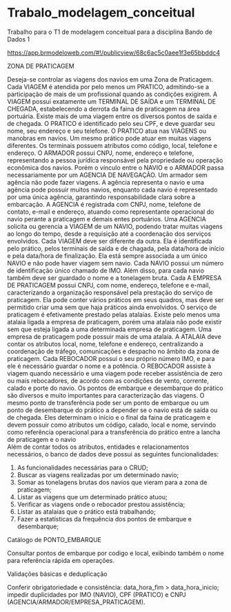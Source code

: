 # Trabalo_modelagem_conceitual
Trabalho para o T1 de modelagem conceitual para a disciplina Bando de Dados 1

https://app.brmodeloweb.com/#!/publicview/68c6ac5c0aee1f3e65bbddc4

ZONA DE PRATICAGEM

Deseja-se controlar as viagens dos navios em uma Zona de Praticagem. 
Cada VIAGEM é atendida por pelo menos um PRATICO, admitindo-se a participação de mais de um profissional quando as condições exigirem. A VIAGEM possui exatamente um TERMINAL DE SAÍDA e um TERMINAL DE CHEGADA, estabelecendo a derrota da faina de praticagem na área portuária.
Existe mais de uma viagem entre os diversos pontos de saída e de chegada. 
O PRATICO é identificado pelo seu CPF, e deve guardar seu nome, seu endereço e seu telefone. O PRATICO atua nas VIAGENS ou manobras em navios. Um mesmo prático pode atuar em muitas viagens diferentes.
Os terminais possuem atributos como código, local, telefone e endereço.
O ARMADOR possui CNPJ, nome, endereço e telefone, representando a pessoa jurídica responsável pela propriedade ou operação econômica dos navios. 
Porém o vínculo entre o NAVIO e o ARMADOR passa necessariamente por um AGENCIA DE NAVEGAÇÃO. Um armador sem agência não pode fazer viagens. A agência representa o navio e uma agência pode possuir muitos navios, enquanto cada navio é representado por uma única agência, garantindo responsabilidade clara sobre a embarcação. A AGENCIA é registrada com CNPJ, nome, telefone de contato, e-mail e endereço, atuando como representante operacional do navio perante a praticagem e demais entes portuários. Uma AGENCIA solicita ou gerencia a VIAGEM de um NAVIO, podendo tratar muitas viagens ao longo do tempo, desde a requisição até a coordenação dos serviços envolvidos.
Cada VIAGEM deve ser diferente da outra. Ela é identificada pelo prático, pelos terminais de saída e de chagada, pela data/hora de início e pela data/hora de finalização. Ela está sempre associada a um único NAVIO e não pode haver viagem sem navio.
Cada NAVIO possui um número de identificação único chamado de IMO. Além disso, para cada navio também deve ser guardado o nome e a tonelagem bruta. Cada 
A EMPRESA DE PRATICAGEM possui CNPJ, com nome, endereço, telefone e e-mail, caracterizando a organização responsável pela prestação do serviço de praticagem. Ela pode conter vários práticos em seus quadros, mas deve ser permitido criar uma sem que haja práticos ainda envolvidos. O serviço de praticagem é efetivamente prestado pelas atalaias. Existe pelo menos uma atalaia ligada a empresa de praticagem, porém uma atalaia não pode existir sem que esteja ligada a uma determinada empresa de praticagem. Uma empresa de praticagem pode possuir mais de uma atalaia. A ATALAIA deve contar os atributos local, nome, telefone e endereço, centralizando a coordenação de tráfego, comunicações e despacho no âmbito da zona de praticagem.
Cada REBOCADOR possui o seu próprio número IMO, e para ele é necessário guardar o nome e a potência. O REBOCADOR assiste à viagem quando necessário e uma viagem pode receber assistência de zero ou mais rebocadores, de acordo com as condições de vento, corrente, calado e porte do navio. 
Os pontos de embarque e desembarque do prático são diversos e muito importantes para caracterização das viagens. O mesmo ponto de transferência pode ser um ponto de embarque ou um ponto de desembarque do prático a depender se o navio está de saída ou de chegada. Eles determinam o início e o final da faina de praticagem e devem possuir como atributos um código, calado, local e nome, servindo como referência operacional para a transferência do prático entre a lancha de praticagem e o navio  
Além de contar todos os atributos, entidades e relacionamentos necessários, o banco de dados deve possui as seguintes funcionalidades:
1.	As funcionalidades necessárias para o CRUD;
2.	Buscar as viagens realizadas por um determinado navio;
3.	Somar as tonelagens brutas dos navios que vieram para a zona de praticagem;
4.	Listar as viagens que um determinado prático atuou;
5.	Verificar as viagens onde o rebocador prestou assistência;
6.	Listar as atalaias que o prático está trabalhando;
7.	Fazer a estatísticas da frequência dos pontos de embarque e desembarque;


Catálogo de PONTO_EMBARQUE

Consultar pontos de embarque por codigo e local, exibindo também o nome para referência rápida em operações.

Validações básicas e deduplicação

Conferir obrigatoriedade e consistência: data_hora_fim > data_hora_inicio; impedir duplicidades por IMO (NAVIO), CPF (PRATICO) e CNPJ (AGENCIA/ARMADOR/EMPRESA_PRATICAGEM).
